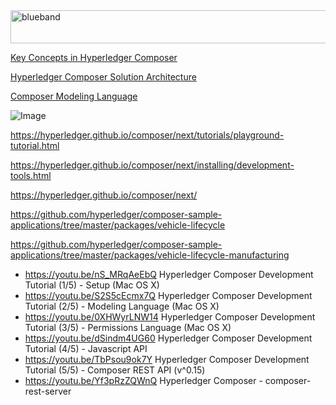 <img src="https://farm5.staticflickr.com/4503/37148677233_71edc5a37b_o.png" width="1041" height="53" alt="blueband">

[Key Concepts in Hyperledger Composer](https://hyperledger.github.io/composer/introduction/key-concepts.html)

[Hyperledger Composer Solution Architecture](https://cdn-images-1.medium.com/max/1600/1*q4INoHadf0wBcB_Cax93uQ.png)

[Composer Modeling Language](https://hyperledger.github.io/composer/reference/cto_language.html)

![Image](https://developer.ibm.com/blockchain/wp-content/uploads/sites/87/hyperledger-composer-1024x417.png)


https://hyperledger.github.io/composer/next/tutorials/playground-tutorial.html

https://hyperledger.github.io/composer/next/installing/development-tools.html

https://hyperledger.github.io/composer/next/

https://github.com/hyperledger/composer-sample-applications/tree/master/packages/vehicle-lifecycle

https://github.com/hyperledger/composer-sample-applications/tree/master/packages/vehicle-lifecycle-manufacturing


* https://youtu.be/nS_MRqAeEbQ   Hyperledger Composer Development Tutorial (1/5) - Setup (Mac OS X)
* https://youtu.be/S2S5cEcmx7Q   Hyperledger Composer Development Tutorial (2/5) - Modeling Language (Mac OS X)
* https://youtu.be/0XHWyrLNW14   Hyperledger Composer Development Tutorial (3/5) - Permissions Language (Mac OS X)
* https://youtu.be/dSindm4UG60   Hyperledger Composer Development Tutorial (4/5) - Javascript API
* https://youtu.be/TbPsou9ok7Y   Hyperledger Composer Development Tutorial (5/5) - Composer REST API (v^0.15)
* https://youtu.be/Yf3pRzZQWnQ   Hyperledger Composer - composer-rest-server






